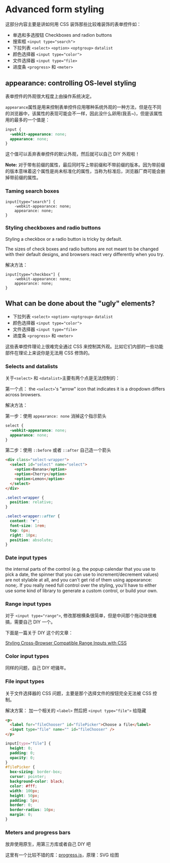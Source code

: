 # Advanced form styling

这部分内容主要是讲如何用 CSS 装饰那些比较难装饰的表单控件如：

- 单选和多选按钮 Checkboxes and radion buttons
- 搜索框 `<input type="search">`
- 下拉列表 `<select>` `<option>` `<optgroup>` `datalist`
- 颜色选择器 `<input type="color">`
- 文件选择器 `<input type="file>`
- 进度条 `<progress>` 和 `<meter>`

## appearance: controlling OS-level styling

表单控件的外观很大程度上由操作系统决定。

`appearance`属性是用来控制表单控件应用哪种系统外观的一种方法，但是在不同的浏览器中，该属性的表现可能会不一样，因此没什么卵用(我丢~)，但是该属性用的最多的一个值是：

```css
input {
  -webkit-appearance: none;
  appearance: none;
}
```

这个值可以丢弃表单控件的默认外观，然后就可以自己 DIY 外观啦！

**Note:** 对于带有前缀的属性，最后同时写上带前缀和不带前缀的版本。因为带前缀的版本意味着这个属性是尚未标准化的属性，当称为标准后，浏览器厂商可能会删掉带前缀的属性。

### Taming search boxes

```
input[type="search"] {
    -webkit-appearance: none;
    appearance: none;
}
```

### Styling checkboxes and radio buttons

Styling a checkbox or a radio button is tricky by default.

The sizes of check boxes and radio buttons are not meant to be changed with their default designs, and browsers react very differently when you try.

解决方法：

```
input[type="checkbox"] {
    -webkit-appearance: none;
    appearance: none;
}
```

## What can be done about the "ugly" elements?

- 下拉列表 `<select>` `<option>` `<optgroup>` `datalist`
- 颜色选择器 `<input type="color">`
- 文件选择器 `<input type="file>`
- 进度条 `<progress>` 和 `<meter>`

这些表单控件理论上很难完全通过 CSS 来控制其外观。比如它们内部的一些功能部件在理论上来说你是无法用 CSS 修饰的。

### Selects and datalists

关于`<select>` 和 `<datalist>`主要有两个点是无法控制的：

第一个点： the `<select>`'s "arrow" icon that indicates it is a dropdown differs across browsers.

解决方法：

第一步：使用 `appearance: none` 消掉这个指示箭头

```css
select {
  -webkit-appearance: none;
  appearance: none;
}
```

第二步：使用 `::before` 或者 `::after` 自己造一个箭头

```html
<div class="select-wrapper">
  <select id="select" name="select">
    <option>Banana</option>
    <option>Cherry</option>
    <option>Lemon</option>
  </select>
</div>
```

```css
.select-wrapper {
  position: relative;
}

.select-wrapper::after {
  content: "▼";
  font-size: 1rem;
  top: 6px;
  right: 10px;
  position: absolute;
}
```

### Date input types

the internal parts of the control (e.g. the popup calendar that you use to pick a date, the spinner that you can use to increment/decrement values) are not stylable at all, and you can't get rid of them using appearance: none;. If you really need full control over the styling, you'll have to either use some kind of library to generate a custom control, or build your own.

### Range input types

对于 `<input type="range">`, 修改那根横条很简单，但是中间那个拖动块很难搞，需要自己 DIY 一个。

下面是一篇关于 DIY 这个的文章：

[Styling Cross-Browser Compatible Range Inputs with CSS ](https://css-tricks.com/styling-cross-browser-compatible-range-inputs-css/#top-of-site)

### Color input types

同样的问题，自己 DIY 吧骚年。

### File input types

关于文件选择器的 CSS 问题，主要是那个选择文件的按钮完全无法被 CSS 控制。

解决方案：
加一个相关的 `<label>` 然后把 `<input type="file">` 给隐藏

```html
<p>
  <label for="fileChooser" id="filePicker">Choose a file</label>
  <input type="file" name="" id="fileChooser" />
</p>
```

```css
input[type="file"] {
  height: 0;
  padding: 0;
  opacity: 0;
}
#filePicker {
  box-sizing: border-box;
  cursor: pointer;
  background-color: black;
  color: #fff;
  width: 100px;
  height: 50px;
  padding: 5px;
  border: 0;
  border-radius: 10px;
  margin: 0;
}
```

### Meters and progress bars

放弃使用原生，用第三方库或者自己 DIY 吧

这里有一个比较不错的库：[progress.js](https://kimmobrunfeldt.github.io/progressbar.js/#examples)，原理：SVG 绘图

